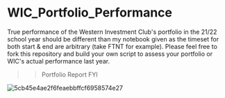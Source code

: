 # WIC_Portfolio_Performance

True performance of the Western Investment Club's portfolio in the 21/22 school year should be different than my notebook given as the timeset for both start & end are arbitrary (take FTNT for example). Please feel free to fork this repository and build your own script to assess your portfolio or WIC's actual performance last year. 

>>Portfolio Report FYI

![5cb45e4ae2f6feaebbffcf6958574e27](https://user-images.githubusercontent.com/70546406/187097185-b00ad5d2-7762-42e4-900b-e6064b39ca8a.png)
